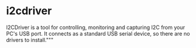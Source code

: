 i2cdriver
=========

I2CDriver is a tool for controlling, monitoring and capturing I2C from your PC's USB port. It connects as a standard USB serial device, so there are no drivers to install."""
